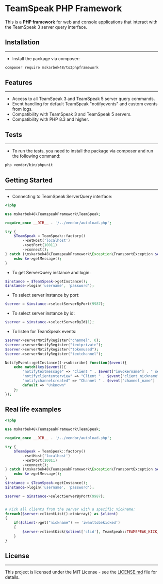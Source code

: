 
# TeamSpeak PHP Framework

This is a **PHP framework** for web and console applications that interact with the TeamSpeak 3 server query interface.

## Installation
___
* Install the package via composer:
```bash
composer require mskarbek48/ts3phpframework
```
## Features
___
* Access to all TeamSpeak 3 and TeamSpeak 5 server query commands.
* Event handling for default TeamSpeak "notifyevents" and custom events from logs.
* Compatibility with TeamSpeak 3 and TeamSpeak 5 servers.
* Compatibility with PHP 8.3 and higher.

## Tests
___
* To run the tests, you need to install the package via composer and run the following command:
```bash
php vendor/bin/phpunit
```
## Getting Started
___
* Connecting to TeamSpeak ServerQuery interface:
```php
<?php

use mskarbek48\TeamspeakFramework\TeamSpeak;

require_once __DIR__ . '/../vendor/autoload.php';

try {
    $TeamSpeak = TeamSpeak::factory()
        ->setHost('localhost')
        ->setPort(10011)
        ->connect();
} catch (\mskarbek48\TeamspeakFramework\Exception\TransportException $e) {
    echo $e->getMessage();
}
```
* To get ServerQuery instance and login:
```php
$instance = $TeamSpeak->getInstance();
$instance->login('username', 'password');
```
* To select server instance by port:
```php
$server = $instance->selectServerByPort(9987);
```
* To select server instance by id:
```php
$server = $instance->selectServerById(1);
```
* To listen for TeamSpeak events:
```php
$server->serverNotifyRegister("channel", 0);
$server->serverNotifyRegister("textprivate");
$server->serverNotifyRegister("tokenused");
$server->serverNotifyRegister("textchannel");

NotifyEvent::getInstance()->subscribe( function($event){
    echo match(key($event)){
        "notifytextmessage" => "Client " . $event["invokername"] . " send message: " . $event["msg"],
        "notifycliententerview" => "Client " . $event["client_nickname"] . " enter view",
        "notifychannelcreated" => "Channel " . $event["channel_name"] . " created",
        default => "Unknown"
    };
});
```
## Real life examples

```php
<?php

use mskarbek48\TeamspeakFramework\TeamSpeak;

require_once __DIR__ . '/../vendor/autoload.php';

try {
    $TeamSpeak = TeamSpeak::factory()
        ->setHost('localhost')
        ->setPort(10011)
        ->connect();
} catch (\mskarbek48\TeamspeakFramework\Exception\TransportException $e) {
    echo $e->getMessage();
}
$instance = $TeamSpeak->getInstance();
$instance->login('username', 'password');

$server = $instance->selectServerByPort(9987);


# Kick all clients from the server with a specific nickname:
foreach($server->clientList()->toArray() as $client)
{
    if($client->get("nickname") == 'iwanttobekicked')
    {
        $server->clientKick($client['clid'], TeamSpeak::TEAMSPEAK_KICK_SERVER, 'Bye bye!');
    }
}
```


## License
___
This project is licensed under the MIT License - see the [LICENSE.md](LICENSE.md) file for details.
